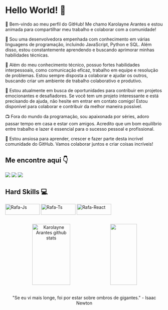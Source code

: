 # Hello World! 👋

👋 Bem-vindo ao meu perfil do GitHub! Me chamo Karolayne Arantes e estou animada para compartilhar meu trabalho e colaborar com a comunidade!

🌟 Sou uma desenvolvedora empenhada com conhecimento em várias linguagens de programação, incluindo JavaScript, Python e SQL. Além disso, estou constantemente aprendendo e buscando aprimorar minhas habilidades técnicas.

💼 Além do meu conhecimento técnico, possuo fortes habilidades interpessoais, como comunicação eficaz, trabalho em equipe e resolução de problemas. Estou sempre disposta a colaborar e ajudar os outros, buscando criar um ambiente de trabalho colaborativo e produtivo.

🚀 Estou atualmente em busca de oportunidades para contribuir em projetos emocionantes e desafiadores. Se você tem um projeto interessante e está precisando de ajuda, não hesite em entrar em contato comigo! Estou disponível para colaborar e contribuir da melhor maneira possível.

📺 Fora do mundo da programação, sou apaixonada por séries, adoro passar tempo em casa e estar com amigos. Acredito que um bom equilíbrio entre trabalho e lazer é essencial para o sucesso pessoal e profissional.

🌱 Estou ansiosa para aprender, crescer e fazer parte desta incrível comunidade do GitHub. Vamos colaborar juntos e criar coisas incríveis!

## Me encontre aqui 👇
<div> 
  <a href="https://instagram.com/karolayne_coder?igshid=OGQ5ZDc2ODk2ZA==" target="_blank"><img src="https://img.shields.io/badge/-Instagram-%23E4405F?style=for-the-badge&logo=instagram&logoColor=white" target="_blank"></a>
  <a href="https://www.linkedin.com/in/karolayne-arantes-b544b526b/" target="_blank"><img src="https://img.shields.io/badge/-LinkedIn-%230077B5?style=for-the-badge&logo=linkedin&logoColor=white" target="_blank"></a> 
   <a href = "mailto:kaaharantes.2015@gmail.com"><img src="https://img.shields.io/badge/Gmail-D14836?style=for-the-badge&logo=gmail&logoColor=white" target="_blank"></a>
</div>

## Hard Skills 💻
<div>
  <img align="center" alt="Rafa-Js" height="35" width="110" src="https://img.shields.io/badge/JavaScript-323330?style=for-the-badge&logo=javascript&logoColor=F7DF1E">
  <img align="center" alt="Rafa-Ts" height="35" width="110" src="https://img.shields.io/badge/Node.js-43853D?style=for-the-badge&logo=node.js&logoColor=white">
  <img align="center" alt="Rafa-React" height="35" width="110" src="https://img.shields.io/badge/Python-3776AB?style=for-the-badge&logo=python&logoColor=white">
</div>

##

<div align="center">  
  <img width="49%" height="195px" src="https://github-readme-stats.vercel.app/api?username=KarolayneADP&show_icons=true&count_private=true&hide_border=true&title_color=ff91a4&icon_color=ff91a4&text_color=c9d1d9&bg_color=0d1117" alt="Karolayne Arantes github stats" /> 
  <img width="41%" height="195px" src="https://github-readme-stats.vercel.app/api/top-langs/?username=KarolayneADP&layout=compact&hide_border=true&title_color=ff91a4&text_color=ff91a4&bg_color=0d1117" />
</div>

##

<p align="center">
 "Se eu vi mais longe, foi por estar sobre ombros de gigantes." - Isaac Newton
</p>




<!---
KarolayneADP/KarolayneADP is a ✨ special ✨ repository because its `README.md` (this file) appears on your GitHub profile.
You can click the Preview link to take a look at your changes.
--->
